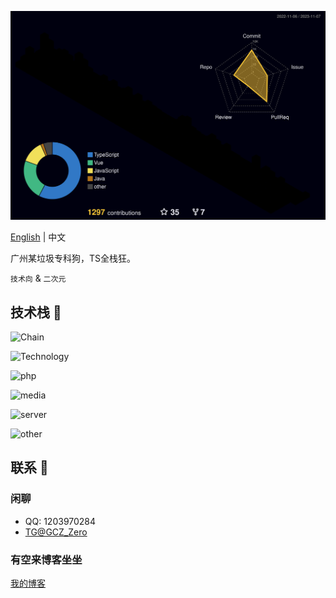 ![Status](profile-3d-contrib/profile-night-rainbow.svg)  

[English](https://github.com/Groupguanfang/groupguanfang/blob/main/EN_US.md)
|
中文
<br>

广州某垃圾专科狗，TS全栈狂。

`技术向` & `二次元`

## 技术栈 📲

![Chain](https://skillicons.dev/icons?perline=5&i=git,github)

![Technology](https://skillicons.dev/icons?perline=8&i=typescript,javascript,nodejs,jquery,html,css,sass,tailwind,md,vue,react,angular,svelte,astro,nest,nextjs,nuxtjs,webpack,babel,vite,prisma,rollupjs,sequelize,bootstrap,coffeescript,deno,electron,express)

![php](https://skillicons.dev/icons?perline=5&i=php,wordpress)

![media](https://skillicons.dev/icons?perline=4&i=ps,pr,ai,figma)

![server](https://skillicons.dev/icons?perline=8&i=linux,bash,nginx,postman,powershell,mysql,mongodb,redis)

![other](https://skillicons.dev/icons?perline=8&i=replit,cloudflare,codepen,atom,vscode,idea,vim)

## 联系 💬

### 闲聊

* QQ: 1203970284
* [TG@GCZ_Zero](http://t.me/GCZ_Zero)

### 有空来博客坐坐

[我的博客](https://blog.naily.cc)
